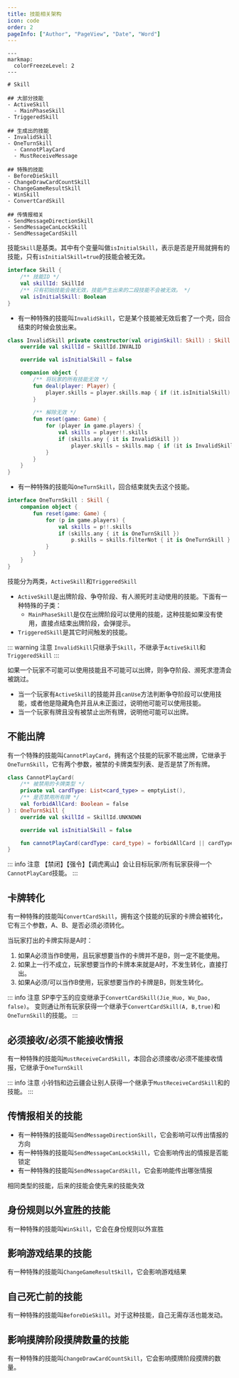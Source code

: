 ```yaml
---
title: 技能相关架构
icon: code
order: 2
pageInfo: ["Author", "PageView", "Date", "Word"]
---
```


```markmap
---
markmap:
  colorFreezeLevel: 2
---

# Skill

## 大部分技能
- ActiveSkill
  - MainPhaseSkill
- TriggeredSkill

## 生成出的技能
- InvalidSkill
- OneTurnSkill
  - CannotPlayCard
  - MustReceiveMessage

## 特殊的技能
- BeforeDieSkill
- ChangeDrawCardCountSkill
- ChangeGameResultSkill
- WinSkill
- ConvertCardSkill

## 传情报相关
- SendMessageDirectionSkill
- SendMessageCanLockSkill
- SendMessageCardSkill
```

技能`Skill`是基类。其中有个变量叫做`isInitialSkill`，表示是否是开局就拥有的技能，只有`isInitialSkill=true`的技能会被无效。

```kotlin
interface Skill {
    /** 技能ID */
    val skillId: SkillId
    /** 只有初始技能会被无效，技能产生出来的二段技能不会被无效。 */
    val isInitialSkill: Boolean
}
```

- 有一种特殊的技能叫`InvalidSkill`，它是某个技能被无效后套了一个壳，回合结束的时候会放出来。

```kotlin
class InvalidSkill private constructor(val originSkill: Skill) : Skill {
    override val skillId = SkillId.INVALID

    override val isInitialSkill = false

    companion object {
        /** 将玩家的所有技能无效 */
        fun deal(player: Player) {
            player.skills = player.skills.map { if (it.isInitialSkill) InvalidSkill(it) else it }
        }
       
        /** 解除无效 */
        fun reset(game: Game) {
            for (player in game.players) {
                val skills = player!!.skills
                if (skills.any { it is InvalidSkill })
                    player.skills = skills.map { if (it is InvalidSkill) it.originSkill else it }
            }
        }
    }
}
```

- 有一种特殊的技能叫`OneTurnSkill`，回合结束就失去这个技能。

```kotlin
interface OneTurnSkill : Skill {
    companion object {
        fun reset(game: Game) {
            for (p in game.players) {
                val skills = p!!.skills
                if (skills.any { it is OneTurnSkill })
                    p.skills = skills.filterNot { it is OneTurnSkill }
            }
        }
    }
}
```

技能分为两类，`ActiveSkill`和`TriggeredSkill`

- `ActiveSkill`是出牌阶段、争夺阶段、有人濒死时主动使用的技能。下面有一种特殊的子类：
  - `MainPhaseSkill`是仅在出牌阶段可以使用的技能，这种技能如果没有使用，直接点结束出牌阶段，会弹提示。
- `TriggeredSkill`是其它时间触发的技能。

::: warning 注意
`InvalidSkill`只继承于`Skill`，不继承于`ActiveSkill`和`TriggeredSkill`
:::

如果一个玩家不可能可以使用技能且不可能可以出牌，则争夺阶段、濒死求澄清会被跳过。

- 当一个玩家有`ActiveSkill`的技能并且`canUse`方法判断争夺阶段可以使用技能，或者他是隐藏角色并且从未正面过，说明他可能可以使用技能。
- 当一个玩家有牌且没有被禁止出所有牌，说明他可能可以出牌。

## 不能出牌

有一个特殊的技能叫`CannotPlayCard`，拥有这个技能的玩家不能出牌，它继承于`OneTurnSkill`，它有两个参数，被禁的卡牌类型列表、是否是禁了所有牌。

```kotlin
class CannotPlayCard(
    /** 被禁用的卡牌类型 */
    private val cardType: List<card_type> = emptyList(),
    /** 是否禁用所有牌 */
    val forbidAllCard: Boolean = false
) : OneTurnSkill {
    override val skillId = SkillId.UNKNOWN

    override val isInitialSkill = false

    fun cannotPlayCard(cardType: card_type) = forbidAllCard || cardType in this.cardType
}
```

::: info 注意
【禁闭】【强令】【调虎离山】会让目标玩家/所有玩家获得一个`CannotPlayCard`技能。
:::

## 卡牌转化

有一种特殊的技能叫`ConvertCardSkill`，拥有这个技能的玩家的卡牌会被转化，它有三个参数，A、B、是否必须必须转化。

当玩家打出的卡牌实际是A时：

1. 如果A必须当作B使用，且玩家想要当作的卡牌并不是B，则一定不能使用。
2. 如果上一行不成立，玩家想要当作的卡牌本来就是A时，不发生转化，直接打出。
3. 如果A必须/可以当作B使用，玩家想要当作的卡牌是B，则发生转化。

::: info 注意
SP李宁玉的应变继承于`ConvertCardSkill(Jie_Huo, Wu_Dao, false)`。
变则通让所有玩家获得一个继承于`ConvertCardSkill(A, B,true)`和`OneTurnSkill`的技能。
:::

## 必须接收/必须不能接收情报

有一种特殊的技能叫`MustReceiveCardSkill`，本回合必须接收/必须不能接收情报，它继承于`OneTurnSkill`

::: info 注意
小铃铛和边云疆会让别人获得一个继承于`MustReceiveCardSkill`和的技能。
:::

## 传情报相关的技能

- 有一种特殊的技能叫`SendMessageDirectionSkill`，它会影响可以传出情报的方向
- 有一种特殊的技能叫`SendMessageCanLockSkill`，它会影响传出的情报是否能锁定
- 有一种特殊的技能叫`SendMessageCardSkill`，它会影响能传出哪张情报

相同类型的技能，后来的技能会使先来的技能失效

## 身份规则以外宣胜的技能

有一种特殊的技能叫`WinSkill`，它会在身份规则以外宣胜

## 影响游戏结果的技能

有一种特殊的技能叫`ChangeGameResultSkill`，它会影响游戏结果

## 自己死亡前的技能

有一种特殊的技能叫`BeforeDieSkill`。对于这种技能，自己无需存活也能发动。

## 影响摸牌阶段摸牌数量的技能

有一种特殊的技能叫`ChangeDrawCardCountSkill`，它会影响摸牌阶段摸牌的数量。